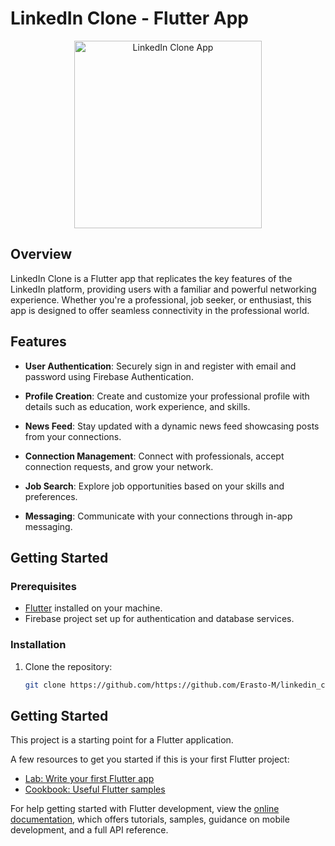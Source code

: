 # LinkedIn Clone - Flutter App

<p align="center">
  <img src="path/to/your/app/screenshot.png" alt="LinkedIn Clone App" width="300"/>
</p>

## Overview

LinkedIn Clone is a Flutter app that replicates the key features of the LinkedIn platform, providing users with a familiar and powerful networking experience. Whether you're a professional, job seeker, or enthusiast, this app is designed to offer seamless connectivity in the professional world.

## Features

- **User Authentication**: Securely sign in and register with email and password using Firebase Authentication.

- **Profile Creation**: Create and customize your professional profile with details such as education, work experience, and skills.

- **News Feed**: Stay updated with a dynamic news feed showcasing posts from your connections.

- **Connection Management**: Connect with professionals, accept connection requests, and grow your network.

- **Job Search**: Explore job opportunities based on your skills and preferences.

- **Messaging**: Communicate with your connections through in-app messaging.

## Getting Started

### Prerequisites

- [Flutter](https://flutter.dev/docs/get-started/install) installed on your machine.
- Firebase project set up for authentication and database services.

### Installation

1. Clone the repository:

   ```bash
   git clone https://github.com/https://github.com/Erasto-M/linkedin_clone.git


## Getting Started

This project is a starting point for a Flutter application.

A few resources to get you started if this is your first Flutter project:

- [Lab: Write your first Flutter app](https://docs.flutter.dev/get-started/codelab)
- [Cookbook: Useful Flutter samples](https://docs.flutter.dev/cookbook)

For help getting started with Flutter development, view the
[online documentation](https://docs.flutter.dev/), which offers tutorials,
samples, guidance on mobile development, and a full API reference.

